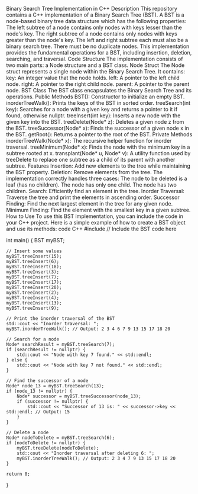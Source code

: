 Binary Search Tree Implementation in C++
Description
This repository contains a C++ implementation of a Binary Search Tree (BST). A BST is a node-based binary tree data structure which has the following properties:
The left subtree of a node contains only nodes with keys lesser than the node's key.
The right subtree of a node contains only nodes with keys greater than the node's key.
The left and right subtree each must also be a binary search tree.
There must be no duplicate nodes.
This implementation provides the fundamental operations for a BST, including insertion, deletion, searching, and traversal.
Code Structure
The implementation consists of two main parts: a Node structure and a BST class.
Node Struct
The Node struct represents a single node within the Binary Search Tree. It contains:
key: An integer value that the node holds.
left: A pointer to the left child node.
right: A pointer to the right child node.
parent: A pointer to the parent node.
BST Class
The BST class encapsulates the Binary Search Tree and its operations.
Public Methods
BST(): Constructor to initialize an empty BST.
inorderTreeWalk(): Prints the keys of the BST in sorted order.
treeSearch(int key): Searches for a node with a given key and returns a pointer to it if found, otherwise nullptr.
treeInsert(int key): Inserts a new node with the given key into the BST.
treeDelete(Node* z): Deletes a given node z from the BST.
treeSuccessor(Node* x): Finds the successor of a given node x in the BST.
getRoot(): Returns a pointer to the root of the BST.
Private Methods
inorderTreeWalk(Node* x): The recursive helper function for inorder traversal.
treeMinimum(Node* x): Finds the node with the minimum key in a subtree rooted at x.
transplant(Node* u, Node* v): A utility function used by treeDelete to replace one subtree as a child of its parent with another subtree.
Features
Insertion: Add new elements to the tree while maintaining the BST property.
Deletion: Remove elements from the tree. The implementation correctly handles three cases:
The node to be deleted is a leaf (has no children).
The node has only one child.
The node has two children.
Search: Efficiently find an element in the tree.
Inorder Traversal: Traverse the tree and print the elements in ascending order.
Successor Finding: Find the next largest element in the tree for any given node.
Minimum Finding: Find the element with the smallest key in a given subtree.
How to Use
To use this BST implementation, you can include the code in your C++ project. Here is a simple example of how to create a BST object and use its methods:
code
C++
#include <iostream>
// Include the BST code here

int main() {
    BST myBST;

    // Insert some values
    myBST.treeInsert(15);
    myBST.treeInsert(6);
    myBST.treeInsert(18);
    myBST.treeInsert(3);
    myBST.treeInsert(7);
    myBST.treeInsert(17);
    myBST.treeInsert(20);
    myBST.treeInsert(2);
    myBST.treeInsert(4);
    myBST.treeInsert(13);
    myBST.treeInsert(9);

    // Print the inorder traversal of the BST
    std::cout << "Inorder traversal: ";
    myBST.inorderTreeWalk(); // Output: 2 3 4 6 7 9 13 15 17 18 20

    // Search for a node
    Node* searchResult = myBST.treeSearch(7);
    if (searchResult != nullptr) {
        std::cout << "Node with key 7 found." << std::endl;
    } else {
        std::cout << "Node with key 7 not found." << std::endl;
    }

    // Find the successor of a node
    Node* node_13 = myBST.treeSearch(13);
    if (node_13 != nullptr) {
        Node* successor = myBST.treeSuccessor(node_13);
        if (successor != nullptr) {
            std::cout << "Successor of 13 is: " << successor->key << std::endl; // Output: 15
        }
    }

    // Delete a node
    Node* nodeToDelete = myBST.treeSearch(6);
    if (nodeToDelete != nullptr) {
        myBST.treeDelete(nodeToDelete);
        std::cout << "Inorder traversal after deleting 6: ";
        myBST.inorderTreeWalk(); // Output: 2 3 4 7 9 13 15 17 18 20
    }

    return 0;
}
